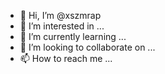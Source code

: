 - 👋 Hi, I’m @xszmrap
- 👀 I’m interested in ...
- 🌱 I’m currently learning ...
- 💞️ I’m looking to collaborate on ...
- 📫 How to reach me ...

<!---
xszmrap/xszmrap is a ✨ special ✨ repository because its `README.md` (this file) appears on your GitHub profile.
You can click the Preview link to take a look at your changes.
--->
